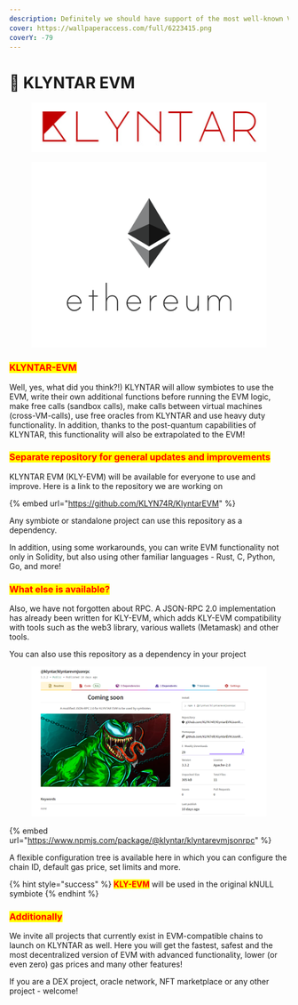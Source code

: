 ```yaml
---
description: Definitely we should have support of the most well-known VM
cover: https://wallpaperaccess.com/full/6223415.png
coverY: -79
---
```


# 🔮 KLYNTAR EVM

<figure><img src="../../.gitbook/assets/image (53).png" alt=""><figcaption></figcaption></figure>

<figure><img src="../../.gitbook/assets/image (54).png" alt=""><figcaption></figcaption></figure>

### <mark style="color:red;">**KLYNTAR-EVM**</mark>

Well, yes, what did you think?!) KLYNTAR will allow symbiotes to use the EVM, write their own additional functions before running the EVM logic, make free calls (sandbox calls), make calls between virtual machines (cross-VM-calls), use free oracles from KLYNTAR and use heavy duty functionality. In addition, thanks to the post-quantum capabilities of KLYNTAR, this functionality will also be extrapolated to the EVM!

### <mark style="color:red;">Separate repository for general updates and improvements</mark>

KLYNTAR EVM (KLY-EVM) will be available for everyone to use and improve. Here is a link to the repository we are working on

{% embed url="https://github.com/KLYN74R/KlyntarEVM" %}

Any symbiote or standalone project can use this repository as a dependency.

In addition, using some workarounds, you can write EVM functionality not only in Solidity, but also using other familiar languages - Rust, C, Python, Go, and more!

### <mark style="color:red;">What else is available?</mark>

Also, we have not forgotten about RPC. A JSON-RPC 2.0 implementation has already been written for KLY-EVM, which adds KLY-EVM compatibility with tools such as the web3 library, various wallets (Metamask) and other tools.

You can also use this repository as a dependency in your project

<figure><img src="../../.gitbook/assets/image (52).png" alt=""><figcaption></figcaption></figure>

{% embed url="https://www.npmjs.com/package/@klyntar/klyntarevmjsonrpc" %}

A flexible configuration tree is available here in which you can configure the chain ID, default gas price, set limits and more.

{% hint style="success" %}
<mark style="color:red;">**KLY-EVM**</mark> will be used in the original kNULL symbiote
{% endhint %}

### <mark style="color:red;">Additionally</mark>

We invite all projects that currently exist in EVM-compatible chains to launch on KLYNTAR as well. Here you will get the fastest, safest and the most decentralized version of EVM with advanced functionality, lower (or even zero) gas prices and many other features!

If you are a DEX project, oracle network, NFT marketplace or any other project - welcome!
